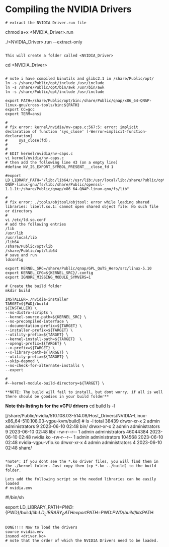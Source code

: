 # Compiling the NVIDIA Drivers
```
# extract the NVIDIA Driver.run file
```
chmod a+x <NVIDIA_Driver>.run

./<NVIDIA_Driver>.run --extract-only
```

This will create a folder called <NVIDIA_Driver>
```
cd <NVIDIA_Driver>
```

# note i have compiled binutils and glibc2.1 in /share/Public/opt/ 
ln -s /share/Public/opt/include /usr/include
ln -s /share/Public/opt/bin/awk /usr/bin/awk
ln -s /share/Public/opt/include /usr/include

export PATH=/share/Public/opt/bin:/share/Public/qnap/x86_64-QNAP-linux-gnu/cross-tools/bin:${PATH}
export CC=gcc
export TERM=ansi
```

```
#
# fix error: kernel/nvidia/nv-caps.c:567:5: error: implicit declaration of function 'sys_close' [-Werror=implicit-function-declaration]
#     sys_close(fd);
#     ^
#
# EDIT kernel/nvidia/nv-caps.c
vi kernel/nvidia/nv-caps.c
# then add the following line 43 (on a empty line)
#define NV_IS_EXPORT_SYMBOL_PRESENT___close_fd 1

#export LD_LIBRARY_PATH="/lib:/lib64/:/usr/lib:/usr/local/lib:/share/Public/opt/lib:/share/Public/qnap/x86_64-QNAP-linux-gnu/fs/lib:/share/Public/openssl-1.1.1t:/share/Public/qnap/x86_64-QNAP-linux-gnu/fs/lib"

#
# fix error: ./tools/objtool/objtool: error while loading shared libraries: libelf.so.1: cannot open shared object file: No such file or directory
#
vi /etc/ld.so.conf
# add the following entries
/lib
/usr/lib
/usr/local/lib
/lib64
/share/Public/opt/lib
/share/Public/opt/lib64
# save and run
ldconfig

export KERNEL_SRC=/share/Public/qnap/GPL_QuTS_Hero/src/linux-5.10
export KERNEL_CFG=${KERNEL_SRC}/.config
export IGNORE_MISSING_MODULE_SYMVERS=1

# Create the build folder
mkdir build

INSTALLER=./nvidia-installer 
TARGET=${PWD}/build
${INSTALLER} \
--no-distro-scripts \
--kernel-source-path=${KERNEL_SRC} \
--no-precompiled-interface \
--documentation-prefix=${TARGET} \
--installer-prefix=${TARGET} \
--utility-prefix=${TARGET} \
--kernel-install-path=${TARGET}  \
--opengl-prefix=${TARGET} \
--x-prefix=${TARGET} \
--x-library-path=${TARGET} \
--utility-prefix=${TARGET} \
--skip-depmod \
--no-check-for-alternate-installs \
--expert

#
#--kernel-module-build-directory=${TARGET} \

**NOTE: The build will fail to install, but dont worry, if all is well there should be goodies in your build folder**

```
**Note this listing is for the vGPU drivers**
cd build
ls -l

[/share/Public/nvidia/510.108.03-514.08/Host_Drivers/NVIDIA-Linux-x86_64-510.108.03-vgpu-kvm/build] # ls -l
total 38439
drwxr-xr-x 2 admin administrators        9 2023-06-10 02:48 bin/
drwxr-xr-x 2 admin administrators        9 2023-06-10 02:48 lib/
-rw-r--r-- 1 admin administrators 46044384 2023-06-10 02:48 nvidia.ko
-rw-r--r-- 1 admin administrators   104568 2023-06-10 02:48 nvidia-vgpu-vfio.ko
drwxr-xr-x 4 admin administrators        4 2023-06-10 02:48 share/
```

*note*: If you dont see the *.ko driver files, you will find them in the ./kernel folder. Just copy them (cp *.ko ../build) to the build folder.

Lets add the following script so the needed libraries can be easily loaded
# nvidia.env
```
#!/bin/sh

export LD_LIBRARY_PATH=${PWD}:${PWD}/build/lib:$LD_LIBRARY_PATH
export PATH=$PWD:$PWD/build/lib:$PATH
```

DONE!!!! Now to load the drivers
source nvidia.env
insmod <driver.ko>
# note that the order of which the NVIDIA Drivers need to be loaded.
